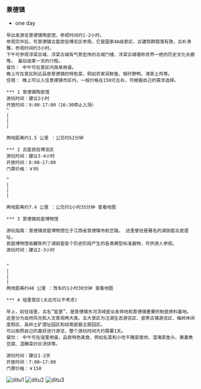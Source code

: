 ### 景德镇


* one day
```
早出发游览景德镇陶瓷馆，参观时间约1-2小时。
参观完毕后，可景德镇古窑民俗博览区参观，它是国家4A级景区，古建筑群错落有致，古朴清雅，参观时间约3小时。
下午可参观浮梁古城，浮梁古城有气势宏伟的古城门楼、浮梁古城堪称世界一绝的历史文化长廊等。 最后结束一天的行程。 
餐饮： 中午可在景区内简单用餐。 
晚上可在景区附近品尝景德镇的特色菜，例如农家润鲜鱼、锅仔野鸭、清蒸土鸡等。 
住宿： 晚上可以入住景德镇市区内，一般价格在150元左右，可根据自己的需求选择。

*** 1 景德镇陶瓷馆
游玩时间：建议2小时
开放时间：9:00-17:00（16:30停止入场）
^
|
|
|

两地距离约1.5 公里 ：公交约52分钟

*** 2 古窑民俗博览区
游玩时间：建议3-4小时
开放时间：8:00-17:00
门票价格：￥95 

^
|
|
|

两地距离约7.4 公里 ：公交约1小时35分钟 查看地图

*** 3 景德镇民窑博物馆

游玩指南：景德镇民窑博物馆位于江西省景德镇市航空路， 这里曾经是著名的湖田窑古瓷遗址，
民窑博物馆收藏陈列了湖田窑各个历史阶段产生的各类典型标准器物，可供游人参观。
游玩时间：建议2-3小时


^
|
|
|
两地距离约48 公里 ：驾车约1小时30分钟 查看地图

*** 4 瑶里景区(太远可以不考虑)

早上，前往瑶里，古名“窑里”，是景德镇东河流域瓷业发祥地和景德镇重要的制瓷原料基地。
这里分为自然风光和人文景观两大类。五大景区为汪湖生态游览区、瓷茶古镇游览区、梅岭休闲度假区、高岭土矿遗址园区和绕南瓷器主题园区。
可以按照自己的喜好进行游览，整个游玩时间大约需要1天。 
餐饮： 中午可在瑶里用餐，品尝特色美食，例如名菜和小吃干腌菜窖肉、湿淹菜鱼头、黄齑煮豆腐、湿腌菜炒灰汤饼等。

游玩时间：建议1-2天
开放时间：7:00—17:00
门票价格：￥150 
```


![ditu1](https://fairyly.github.io/traval-or-trip/jingde1.jpg)
![ditu2](https://fairyly.github.io/traval-or-trip/jingde2.jpg)
![ditu3](https://fairyly.github.io/traval-or-trip/jingde3.jpg)
